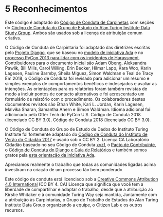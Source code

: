 # 5 Reconhecimentos

Este código é adaptado do [Código de Conduta de Carpinetas](https://docs.carpentries.org/topic_folders/policies/code-of-conduct.html)  com seções do [Código de Conduta do Grupo de Estudo do Alan Turing Institute Data Study Group](https://docs.google.com/document/d/1iv2cizNPUwtEhHqaezAzjIoKkaIX02f7XbYmFMXDTGY/edit). Ambos são usados sob a licença de atribuição comum criativa.

O Código de Conduta de Carpintaria foi adaptado das diretrizes escritas pelo [Projeto Django](https://www.djangoproject.com/conduct/enforcement-manual/), que se baseou no [modelo de iniciativa Ada](http://geekfeminism.wikia.com/wiki/Conference_anti-harassment/Responding_to_reports) e no [processo PyCon 2013 para lidar com os incidentes de Harassment](https://us.pycon.org/2013/about/code-of-conduct/harassment-incidents/). Contribuidores para o documento inicial são Adam Obeng, Aleksandra Pawlik, Bill Mills, Carol Willing, Erin Becker, Hilmar Lapp, Kara Woo, Karin Lagesen, Pauline Barmby, Sheila Miguez, Simon Waldman e Teal de Tracy Em 2018, o Código de Conduta foi revisado para adicionar um resumo e simples exemplos de comportamentos benéficos e indesejados e avaliar as intenções. As orientações para os relatórios foram também revistas de modo a incluir pontos de contacto alternativos e foi acrescentado um formulário de relatório com o procedimento. Os colaboradores destes documentos revistos são Ethan White, Kari L. Jordan, Karin Lagesen, Malvika Sharan, Samantha Ahern e Simon Waldman. Idioma adicional foi adicionado pela Otter Tech do PyCon U.S. Código de Conduta 2018 (licenciado CC BY 3.0). Código de Conduta 2018 (licenciado CC BY 3.0).

O Código de Conduta do Grupo de Estudo de Dados do Instituto Turing Institute foi fortemente adaptado do [Código de Conduta do Instituto de Verão do Cidadão 2017](https://citizenlab.ca/summerinstitute/codeofconduct.html) e usado sob o CC BY 2. Licença CA Laboratório Cidadão baseado no seu Código de Conduta [xvzf](http://xvzf.io/#coc), o [Pacto de Contribuinte](http://contributor-covenant.org/), o [Código de Conduta do Django e Guia de Relatórios](https://www.djangoproject.com/conduct/) e também somos gratos pela [esta orientação da Iniciativa Ada](http://geekfeminism.wikia.com/wiki/Conference_anti-harassment/Responding_to_reports).

Apreciamos realmente o trabalho que todas as comunidades ligadas acima investiram na criação de um processo tão bem ponderado.

Este código de conduta está licenciado sob a [Creative Commons Attribution 4.0 International](https://creativecommons.org/licenses/by/4.0/) (CC BY 4. CA) Licença que significa que você tem a liberdade de compartilhar e adaptar o trabalho, desde que a atribuição ao Kirstie Whitaker e à comunidade Turing Way seja mantida, Juntamente com a atribuição às Carpintarias, o Grupo de Trabalho de Estudos do Alan Turing Institute Data Group organizando a equipe, o Citizen Lab e os outros recursos.
